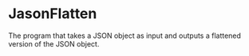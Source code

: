 # JasonFlatten
 The program that takes a JSON object as input and outputs a flattened version of the JSON object.
